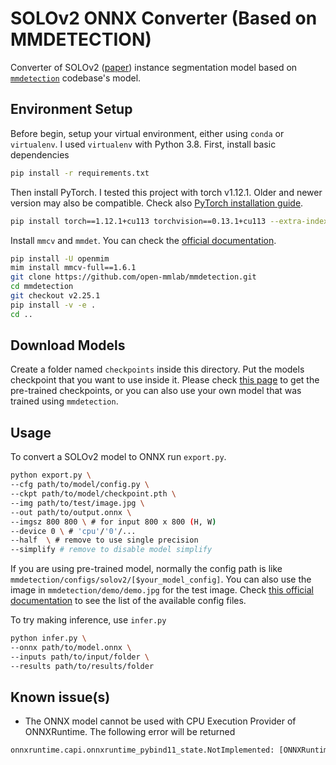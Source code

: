# SOLOv2 ONNX Converter (Based on MMDETECTION)

Converter of SOLOv2 ([paper](https://arxiv.org/abs/2003.10152)) instance segmentation model based on [`mmdetection`](https://github.com/open-mmlab/mmdetection) codebase's model.

## Environment Setup

Before begin, setup your virtual environment, either using `conda` or `virtualenv`. I used `virtualenv` with Python 3.8. First, install basic dependencies

```bash
pip install -r requirements.txt
```

Then install PyTorch. I tested this project with torch v1.12.1. Older and newer version may also be compatible. Check also [PyTorch installation guide](https://pytorch.org/get-started/locally/).

```bash
pip install torch==1.12.1+cu113 torchvision==0.13.1+cu113 --extra-index-url https://download.pytorch.org/whl/cu113
```

Install `mmcv` and `mmdet`. You can check the [official documentation](https://github.com/open-mmlab/mmdetection/blob/master/docs/en/get_started.md/#Installation).

```bash
pip install -U openmim
mim install mmcv-full==1.6.1
git clone https://github.com/open-mmlab/mmdetection.git
cd mmdetection
git checkout v2.25.1
pip install -v -e .
cd ..
```

## Download Models

Create a folder named `checkpoints` inside this directory. Put the models checkpoint that you want to use inside it. Please check [this page](https://github.com/open-mmlab/mmdetection/tree/master/configs/solov2) to get the pre-trained checkpoints, or you can also use your own model that was trained using `mmdetection`.

## Usage

To convert a SOLOv2 model to ONNX run `export.py`.

```bash
python export.py \
--cfg path/to/model/config.py \
--ckpt path/to/model/checkpoint.pth \
--img path/to/test/image.jpg \
--out path/to/output.onnx \
--imgsz 800 800 \ # for input 800 x 800 (H, W)
--device 0 \ # 'cpu'/'0'/...
--half  \ # remove to use single precision
--simplify # remove to disable model simplify
```

If you are using pre-trained model, normally the config path is like `mmdetection/configs/solov2/[$your_model_config]`. You can also use the image in `mmdetection/demo/demo.jpg` for the test image. Check [this official documentation](https://github.com/open-mmlab/mmdetection/tree/master/configs/solov2) to see the list of the available config files.

To try making inference, use `infer.py`

```bash
python infer.py \
--onnx path/to/model.onnx \
--inputs path/to/input/folder \
--results path/to/results/folder
```

## Known issue(s)

- The ONNX model cannot be used with CPU Execution Provider of ONNXRuntime. The following error will be returned

```txt
onnxruntime.capi.onnxruntime_pybind11_state.NotImplemented: [ONNXRuntimeError] : 9 : NOT_IMPLEMENTED : Could not find an implementation for Trilu(14) node with name 'Trilu_1625'
```
